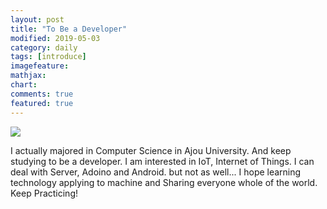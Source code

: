 ```yaml
---
layout: post
title: "To Be a Developer"
modified: 2019-05-03
category: daily
tags: [introduce]
imagefeature:
mathjax:
chart:
comments: true
featured: true
---
```

<img src="{{ site.url }}/images/02.jpg">  

I actually majored in Computer Science in Ajou University. And keep studying to be a developer. I am interested in IoT, Internet of Things. I can deal with Server, Adoino and Android. but not as well... I hope learning technology applying to machine and Sharing everyone whole of the world. Keep Practicing!
